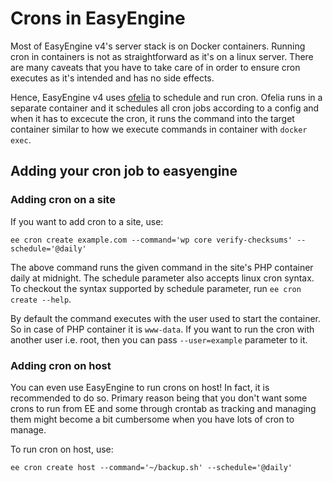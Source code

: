 # Crons in EasyEngine

Most of EasyEngine v4's server stack is on Docker containers. Running cron in containers is not as straightforward as it's on a linux server. There are many caveats that you have to take care of in order to ensure cron executes as it's intended and has no side effects.

Hence, EasyEngine v4 uses [ofelia](https://github.com/mcuadros/ofelia) to schedule and run cron. Ofelia runs in a separate container and it schedules all cron jobs according to a config and when it has to excecute the cron, it runs the command into the target container similar to how we execute commands in container with `docker exec`.

## Adding your cron job to easyengine

### Adding cron on a site

If you want to add cron to a site, use:
```
ee cron create example.com --command='wp core verify-checksums' --schedule='@daily'
```

The above command runs the given command in the site's PHP container daily at midnight. The schedule parameter also accepts linux cron syntax. To checkout the syntax supported by schedule parameter, run `ee cron create --help`.

By default the command executes with the user used to start the container. So in case of PHP container it is `www-data`. If you want to run the cron with another user i.e. root, then you can pass `--user=example` parameter to it.

### Adding cron on host

You can even use EasyEngine to run crons on host! In fact, it is recommended to do so. Primary reason being that you don't want some crons to run from EE and some through crontab as tracking and managing them might become a bit cumbersome when you have lots of cron to manage.

To run cron on host, use:
```
ee cron create host --command='~/backup.sh' --schedule='@daily'
```
